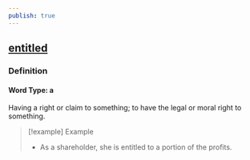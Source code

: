 ```yaml
---
publish: true
---
```


## [entitled](https://dictionary.cambridge.org/dictionary/english/entitled)

### Definition
#### Word Type: a
Having a right or claim to something; to have the legal or moral right to something.

>[!example] Example
> - As a shareholder, she is entitled to a portion of the profits.
